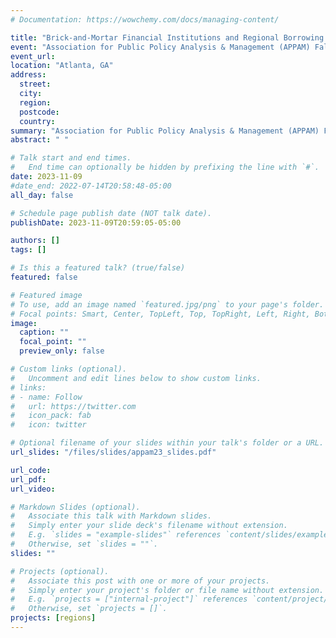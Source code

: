 ```yaml
---
# Documentation: https://wowchemy.com/docs/managing-content/

title: "Brick-and-Mortar Financial Institutions and Regional Borrowing: Do Branch Closures Leave Money on the Table?"
event: "Association for Public Policy Analysis & Management (APPAM) Fall Conference"
event_url:
location: "Atlanta, GA"
address:
  street:
  city:
  region:
  postcode:
  country:
summary: "Association for Public Policy Analysis & Management (APPAM) Fall Conference"
abstract: " "

# Talk start and end times.
#   End time can optionally be hidden by prefixing the line with `#`.
date: 2023-11-09
#date_end: 2022-07-14T20:58:48-05:00
all_day: false

# Schedule page publish date (NOT talk date).
publishDate: 2023-11-09T20:59:05-05:00

authors: []
tags: []

# Is this a featured talk? (true/false)
featured: false

# Featured image
# To use, add an image named `featured.jpg/png` to your page's folder.
# Focal points: Smart, Center, TopLeft, Top, TopRight, Left, Right, BottomLeft, Bottom, BottomRight.
image:
  caption: ""
  focal_point: ""
  preview_only: false

# Custom links (optional).
#   Uncomment and edit lines below to show custom links.
# links:
# - name: Follow
#   url: https://twitter.com
#   icon_pack: fab
#   icon: twitter

# Optional filename of your slides within your talk's folder or a URL.
url_slides: "/files/slides/appam23_slides.pdf"

url_code:
url_pdf:
url_video:

# Markdown Slides (optional).
#   Associate this talk with Markdown slides.
#   Simply enter your slide deck's filename without extension.
#   E.g. `slides = "example-slides"` references `content/slides/example-slides.md`.
#   Otherwise, set `slides = ""`.
slides: ""

# Projects (optional).
#   Associate this post with one or more of your projects.
#   Simply enter your project's folder or file name without extension.
#   E.g. `projects = ["internal-project"]` references `content/project/deep-learning/index.md`.
#   Otherwise, set `projects = []`.
projects: [regions]
---
```

